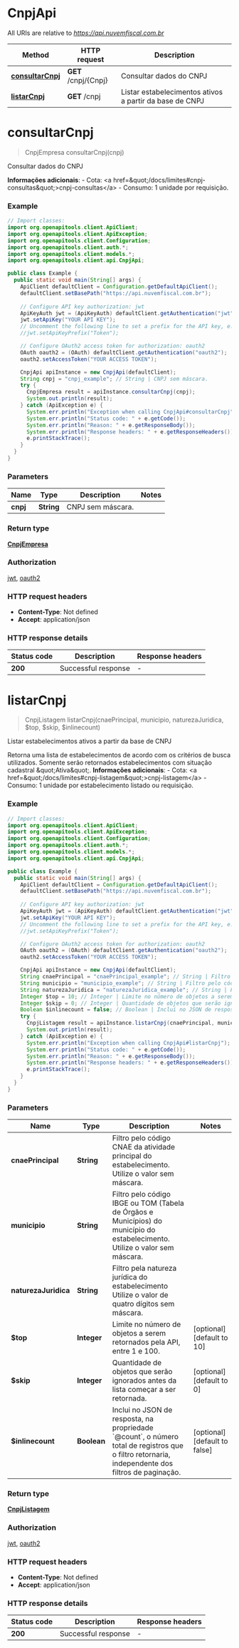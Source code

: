 # CnpjApi

All URIs are relative to *https://api.nuvemfiscal.com.br*

| Method | HTTP request | Description |
|------------- | ------------- | -------------|
| [**consultarCnpj**](CnpjApi.md#consultarCnpj) | **GET** /cnpj/{Cnpj} | Consultar dados do CNPJ |
| [**listarCnpj**](CnpjApi.md#listarCnpj) | **GET** /cnpj | Listar estabelecimentos ativos a partir da base de CNPJ |


<a id="consultarCnpj"></a>
# **consultarCnpj**
> CnpjEmpresa consultarCnpj(cnpj)

Consultar dados do CNPJ

**Informações adicionais**:  - Cota: &lt;a href&#x3D;\&quot;/docs/limites#cnpj-consultas\&quot;&gt;cnpj-consultas&lt;/a&gt;  - Consumo: 1 unidade por requisição.

### Example
```java
// Import classes:
import org.openapitools.client.ApiClient;
import org.openapitools.client.ApiException;
import org.openapitools.client.Configuration;
import org.openapitools.client.auth.*;
import org.openapitools.client.models.*;
import org.openapitools.client.api.CnpjApi;

public class Example {
  public static void main(String[] args) {
    ApiClient defaultClient = Configuration.getDefaultApiClient();
    defaultClient.setBasePath("https://api.nuvemfiscal.com.br");
    
    // Configure API key authorization: jwt
    ApiKeyAuth jwt = (ApiKeyAuth) defaultClient.getAuthentication("jwt");
    jwt.setApiKey("YOUR API KEY");
    // Uncomment the following line to set a prefix for the API key, e.g. "Token" (defaults to null)
    //jwt.setApiKeyPrefix("Token");

    // Configure OAuth2 access token for authorization: oauth2
    OAuth oauth2 = (OAuth) defaultClient.getAuthentication("oauth2");
    oauth2.setAccessToken("YOUR ACCESS TOKEN");

    CnpjApi apiInstance = new CnpjApi(defaultClient);
    String cnpj = "cnpj_example"; // String | CNPJ sem máscara.
    try {
      CnpjEmpresa result = apiInstance.consultarCnpj(cnpj);
      System.out.println(result);
    } catch (ApiException e) {
      System.err.println("Exception when calling CnpjApi#consultarCnpj");
      System.err.println("Status code: " + e.getCode());
      System.err.println("Reason: " + e.getResponseBody());
      System.err.println("Response headers: " + e.getResponseHeaders());
      e.printStackTrace();
    }
  }
}
```

### Parameters

| Name | Type | Description  | Notes |
|------------- | ------------- | ------------- | -------------|
| **cnpj** | **String**| CNPJ sem máscara. | |

### Return type

[**CnpjEmpresa**](CnpjEmpresa.md)

### Authorization

[jwt](../README.md#jwt), [oauth2](../README.md#oauth2)

### HTTP request headers

 - **Content-Type**: Not defined
 - **Accept**: application/json

### HTTP response details
| Status code | Description | Response headers |
|-------------|-------------|------------------|
| **200** | Successful response |  -  |

<a id="listarCnpj"></a>
# **listarCnpj**
> CnpjListagem listarCnpj(cnaePrincipal, municipio, naturezaJuridica, $top, $skip, $inlinecount)

Listar estabelecimentos ativos a partir da base de CNPJ

Retorna uma lista de estabelecimentos de acordo com os critérios de busca utilizados.  Somente serão retornados estabelecimentos com situação cadastral \&quot;Ativa\&quot;.    **Informações adicionais**:  - Cota: &lt;a href&#x3D;\&quot;/docs/limites#cnpj-listagem\&quot;&gt;cnpj-listagem&lt;/a&gt;  - Consumo: 1 unidade por estabelecimento listado ou requisição.

### Example
```java
// Import classes:
import org.openapitools.client.ApiClient;
import org.openapitools.client.ApiException;
import org.openapitools.client.Configuration;
import org.openapitools.client.auth.*;
import org.openapitools.client.models.*;
import org.openapitools.client.api.CnpjApi;

public class Example {
  public static void main(String[] args) {
    ApiClient defaultClient = Configuration.getDefaultApiClient();
    defaultClient.setBasePath("https://api.nuvemfiscal.com.br");
    
    // Configure API key authorization: jwt
    ApiKeyAuth jwt = (ApiKeyAuth) defaultClient.getAuthentication("jwt");
    jwt.setApiKey("YOUR API KEY");
    // Uncomment the following line to set a prefix for the API key, e.g. "Token" (defaults to null)
    //jwt.setApiKeyPrefix("Token");

    // Configure OAuth2 access token for authorization: oauth2
    OAuth oauth2 = (OAuth) defaultClient.getAuthentication("oauth2");
    oauth2.setAccessToken("YOUR ACCESS TOKEN");

    CnpjApi apiInstance = new CnpjApi(defaultClient);
    String cnaePrincipal = "cnaePrincipal_example"; // String | Filtro pelo código CNAE da atividade principal do estabelecimento.  Utilize o valor sem máscara.
    String municipio = "municipio_example"; // String | Filtro pelo código IBGE ou TOM (Tabela de Órgãos e Municípios) do município do estabelecimento.  Utilize o valor sem máscara.
    String naturezaJuridica = "naturezaJuridica_example"; // String | Filtro pela natureza jurídica do estabelecimento   Utilize o valor de quatro dígitos sem máscara.
    Integer $top = 10; // Integer | Limite no número de objetos a serem retornados pela API, entre 1 e 100.
    Integer $skip = 0; // Integer | Quantidade de objetos que serão ignorados antes da lista começar a ser retornada.
    Boolean $inlinecount = false; // Boolean | Inclui no JSON de resposta, na propriedade `@count`, o número total de registros que o filtro retornaria, independente dos filtros de paginação.
    try {
      CnpjListagem result = apiInstance.listarCnpj(cnaePrincipal, municipio, naturezaJuridica, $top, $skip, $inlinecount);
      System.out.println(result);
    } catch (ApiException e) {
      System.err.println("Exception when calling CnpjApi#listarCnpj");
      System.err.println("Status code: " + e.getCode());
      System.err.println("Reason: " + e.getResponseBody());
      System.err.println("Response headers: " + e.getResponseHeaders());
      e.printStackTrace();
    }
  }
}
```

### Parameters

| Name | Type | Description  | Notes |
|------------- | ------------- | ------------- | -------------|
| **cnaePrincipal** | **String**| Filtro pelo código CNAE da atividade principal do estabelecimento.  Utilize o valor sem máscara. | |
| **municipio** | **String**| Filtro pelo código IBGE ou TOM (Tabela de Órgãos e Municípios) do município do estabelecimento.  Utilize o valor sem máscara. | |
| **naturezaJuridica** | **String**| Filtro pela natureza jurídica do estabelecimento   Utilize o valor de quatro dígitos sem máscara. | |
| **$top** | **Integer**| Limite no número de objetos a serem retornados pela API, entre 1 e 100. | [optional] [default to 10] |
| **$skip** | **Integer**| Quantidade de objetos que serão ignorados antes da lista começar a ser retornada. | [optional] [default to 0] |
| **$inlinecount** | **Boolean**| Inclui no JSON de resposta, na propriedade &#x60;@count&#x60;, o número total de registros que o filtro retornaria, independente dos filtros de paginação. | [optional] [default to false] |

### Return type

[**CnpjListagem**](CnpjListagem.md)

### Authorization

[jwt](../README.md#jwt), [oauth2](../README.md#oauth2)

### HTTP request headers

 - **Content-Type**: Not defined
 - **Accept**: application/json

### HTTP response details
| Status code | Description | Response headers |
|-------------|-------------|------------------|
| **200** | Successful response |  -  |


